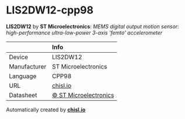 # LIS2DW12-cpp98

**LIS2DW12** by **ST Microelectronics**: *MEMS digital output motion sensor: high-performance ultra-low-power 3-axis 'femto' accelerometer*

|              | Info                         |
|:-------------|:-----------------------------|
| Device       | LIS2DW12                        |
| Manufacturer | ST Microelectronics |
| Language     | CPP98 |
| URL          | [chisl.io](https://chisl.io/v/LIS2DW12?t=cpp&r=98) |
| Datasheet    | [&copy; ST Microelectronics](http://www.st.com/resource/en/datasheet/lis2dw12.pdf) |

Automatically created by **[chisl.io](https://chisl.io)**
